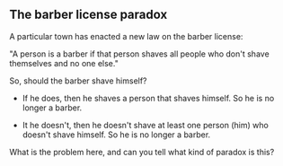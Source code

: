 The barber license paradox
--

A particular town has enacted a new law on the barber license:

"A person is a barber if that person shaves all people who don't shave themselves and no one else."

So, should the barber shave himself?

- If he does, then he shaves a person that shaves himself. So he is no longer a barber.

- It he doesn't, then he doesn't shave at least one person (him) who doesn't shave himself. So he is no longer a barber.

What is the problem here, and can you tell what kind of paradox is this?
